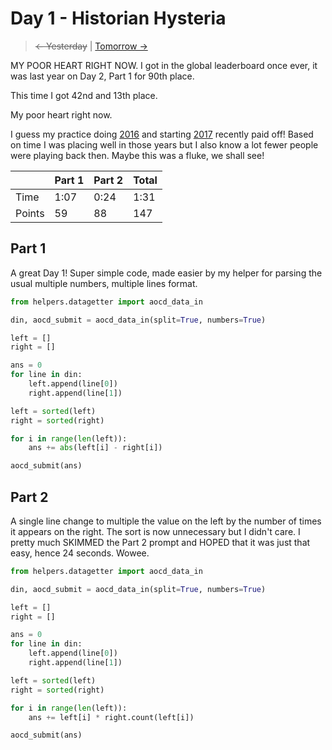 # Day 1 - Historian Hysteria

> ~~<- Yesterday~~ | [Tomorrow ->](2.md)

MY POOR HEART RIGHT NOW. I got in the global leaderboard once ever, it was last year on Day 2, Part 1 for 90th place.

This time I got 42nd and 13th place.

My poor heart right now.

I guess my practice doing [2016](/2016/readme.md) and starting [2017](/2017/readme.md) recently paid off! Based on time I was placing well in those years but I also know a lot fewer people were playing back then. Maybe this was a fluke, we shall see!

|        | Part 1 | Part 2 | Total |
|--------|--------|--------|-------|
| Time   | 1:07   | 0:24   | 1:31  |
| Points | 59     | 88     | 147   |

## Part 1

A great Day 1! Super simple code, made easier by my helper for parsing the usual multiple numbers, multiple lines format.

```python
from helpers.datagetter import aocd_data_in

din, aocd_submit = aocd_data_in(split=True, numbers=True)

left = []
right = []

ans = 0
for line in din:
    left.append(line[0])
    right.append(line[1])

left = sorted(left)
right = sorted(right)

for i in range(len(left)):
    ans += abs(left[i] - right[i])

aocd_submit(ans)
```

## Part 2

A single line change to multiple the value on the left by the number of times it appears on the right. The sort is now unnecessary but I didn't care. I pretty much SKIMMED the Part 2 prompt and HOPED that it was just that easy, hence 24 seconds. Wowee.

```python
from helpers.datagetter import aocd_data_in

din, aocd_submit = aocd_data_in(split=True, numbers=True)

left = []
right = []

ans = 0
for line in din:
    left.append(line[0])
    right.append(line[1])

left = sorted(left)
right = sorted(right)

for i in range(len(left)):
    ans += left[i] * right.count(left[i])

aocd_submit(ans)
```
